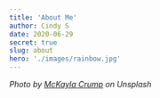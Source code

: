 ```yaml
---
title: 'About Me'
author: Cindy S
date: 2020-06-29
secret: true
slug: about
hero: './images/rainbow.jpg'
---
```

*Photo by [McKayla Crump](https://unsplash.com/photos/hjanvZlqoB8) on Unsplash*


